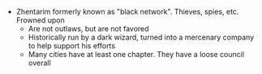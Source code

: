 * Zhentarim formerly known as "black network". Thieves, spies, etc. Frowned upon
  * Are not outlaws, but are not favored
  * Historically run by a dark wizard, turned into a mercenary company to help support his efforts
  * Many cities have at least one chapter. They have a loose council overall
